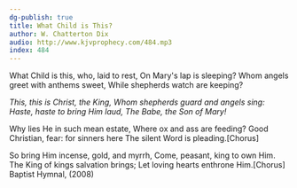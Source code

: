 ```yaml
---
dg-publish: true
title: What Child is This?
author: W. Chatterton Dix
audio: http://www.kjvprophecy.com/484.mp3
index: 484
---
```


What Child is this, who, laid to rest,
On Mary's lap is sleeping?
Whom angels greet with anthems sweet,
While shepherds watch are keeping?

*This, this is Christ, the King,
Whom shepherds guard and angels sing:
Haste, haste to bring Him laud,
The Babe, the Son of Mary!*

Why lies He in such mean estate,
Where ox and ass are feeding?
Good Christian, fear: for sinners here
The silent Word is pleading.[Chorus]

So bring Him incense, gold, and myrrh,
Come, peasant, king to own Him.
The King of kings salvation brings;
Let loving hearts enthrone Him.[Chorus]
Baptist Hymnal, (2008)